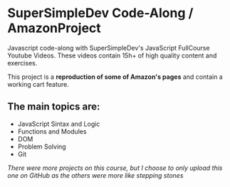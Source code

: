 # SuperSimpleDev Code-Along / AmazonProject

Javascript code-along with SuperSimpleDev's JavaScript FullCourse Youtube Videos. 
These videos contain 15h+ of high quality content and exercises. 

This project is a **reproduction of some of Amazon's pages** and contain a working cart feature.

## The main topics are:

  - JavaScript Sintax and Logic
  - Functions and Modules
  - DOM
  - Problem Solving
  - Git

*There were more projects on this course, but I choose to only upload this one on GitHub as the others were more like stepping stones*
